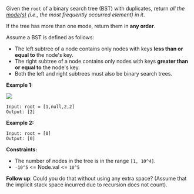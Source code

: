 Given the `root` of a binary search tree (BST) with duplicates, return _all the [mode(s)](<https://en.wikipedia.org/wiki/Mode_(statistics)>) (i.e., the most frequently occurred element) in it_.

If the tree has more than one mode, return them in **any order**.

Assume a BST is defined as follows:

- The left subtree of a node contains only nodes with keys **less than or equal to** the node's key.
- The right subtree of a node contains only nodes with keys **greater than or equal to** the node's key.
- Both the left and right subtrees must also be binary search trees.

**Example 1:**

![](https://assets.leetcode.com/uploads/2021/03/11/mode-tree.jpg)

```
Input: root = [1,null,2,2]
Output: [2]
```

**Example 2:**

```
Input: root = [0]
Output: [0]
```

**Constraints:**

- The number of nodes in the tree is in the range `[1, 10^4]`.
- `-10^5` <= Node.val <= `10^5`

**Follow up**: Could you do that without using any extra space? (Assume that the implicit stack space incurred due to recursion does not count).
